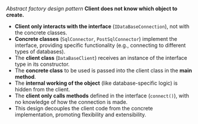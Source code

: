 *Abstract factory design pattern* 
**Client does not know which object to create.**
* **Client only interacts with the interface** (`IDataBaseConnection`), not with the concrete classes.
* **Concrete classes** (`SqlConnector`, `PostSqlConnector`) implement the interface, providing specific functionality (e.g., connecting to different types of databases).
* The **client class** (`DataBaseClient`) receives an instance of the interface type in its constructor.
* The **concrete class** to be used is passed into the client class in the **main method**.
* The **internal working of the object** (like database-specific logic) is hidden from the client.
* The **client only calls methods** defined in the interface (`connect()`), with no knowledge of how the connection is made.
* This design decouples the client code from the concrete implementation, promoting flexibility and extensibility.
